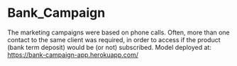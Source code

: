 # Bank_Campaign
The marketing campaigns were based on phone calls. Often, more than one contact to the same client was required, in order to access if the product (bank term deposit) would be (or not) subscribed.  Model deployed at: https://bank-campaign-app.herokuapp.com/
